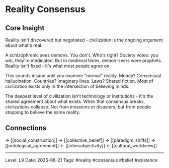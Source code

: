 # Reality Consensus

## Core Insight
Reality isn't discovered but negotiated - civilization is the ongoing argument about what's real.

A schizophrenic sees demons. You don't. Who's right? Society votes: you win, they're medicated. But in medieval times, demon-seers were prophets. Reality isn't fixed - it's what most people agree on.

This sounds insane until you examine "normal" reality. Money? Consensual hallucination. Countries? Imaginary lines. Laws? Shared fiction. Most of civilization exists only in the intersection of believing minds.

The deepest level of civilization isn't technology or institutions - it's the shared agreement about what exists. When that consensus breaks, civilizations collapse. Not from invasions or disasters, but from people stopping to believe the same reality.

## Connections
→ [[social_construction]]
→ [[collective_belief]]
→ [[paradigm_shifts]]
→ [[ontological_agreement]]
← [[intersubjectivity]]
← [[cultural_worldview]]

---
Level: L9
Date: 2025-06-21
Tags: #reality #consensus #belief #existence